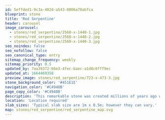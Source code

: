 ```yaml
---
id: 5effded1-9c3a-402d-a543-8006a78abfca
blueprint: stone
title: 'Red Serpentine'
header: carousel
image_carousel:
  - stones/red_serpentine/2560-x-1440-1.jpg
  - stones/red_serpentine/2560-x-1440-2.jpg
  - stones/red_serpentine/2560-x-1440-3.jpg
seo_noindex: false
seo_nofollow: false
seo_canonical_type: entry
sitemap_change_frequency: weekly
sitemap_priority: 0.5
updated_by: 7aa39372-66e3-4fec-baec-a1d8c0fff9ec
updated_at: 1664469358
preview_image: stones/red_serpentine/723-x-473-3.jpg
stone_background_color: '#451E1E'
navigation_color: '#C4948B'
page_copy_color: '#C4948B'
description: 'This remarkable stone was created millions of years ago when peridotite, a rock rich in magnesium and iron, was driven upwards from beneath the earth’s crust. Red Serpentine is a beautiful multi-veined stone and, due to its rarity and highly decorative nature, was often used by George Bullock for a number of pieces of luxury furniture.'
location: 'Location required'
slab_sizes: 'Typical slab size are 1m x 0.5m; however they can vary.'
map: stones/red_serpentine/red_serpentine_map.svg
---
```

